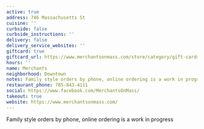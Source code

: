 ```yaml
---
active: true
address: 746 Massachusetts St
cuisine: ''
curbside: false
curbside_instructions: ''
delivery: false
delivery_service_websites: ''
giftcard: true
giftcard_url: https://www.merchantsonmass.com/store/category/gift-cards/
hours: ''
name: Merchants
neighborhood: Downtown
notes: Family style orders by phone, online ordering is a work in progress
restaurant_phone: 785-843-4111
social: https://www.facebook.com/MerchantsOnMass/
takeout: true
website: https://www.merchantsonmass.com/
---
```


Family style orders by phone, online ordering is a work in progress